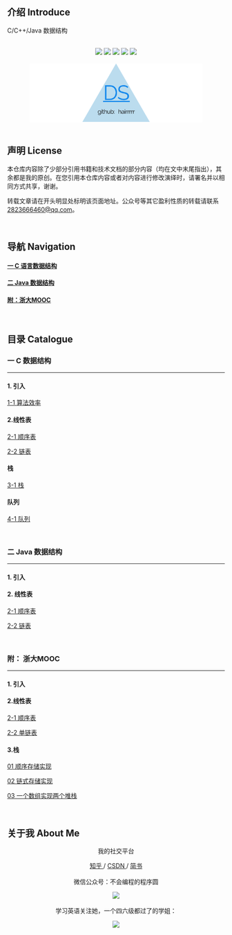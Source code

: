 ## 介绍  Introduce

C/C++/Java 数据结构



<br>

<div align="center">
    <a href="#"> <img src="https://img.shields.io/badge/language-C-orange"></a>
    <a href="#"> <img src="https://img.shields.io/badge/language-C++-purple"></a>
    <a href="#"> <img src="https://img.shields.io/badge/language-Java-green"></a>
    <a href="#weixin"> <img src="https://img.shields.io/badge/QQ%E7%BE%A4%E5%8F%B7-1040522517-blue"></a>
    <a href="#weixin"> <img src="https://img.shields.io/badge/%E5%BE%AE%E4%BF%A1%E5%85%AC%E4%BC%97%E5%8F%B7-%E4%B8%8D%E4%BC%9A%E7%BC%96%E7%A8%8B%E7%9A%84%E7%A8%8B%E5%BA%8F%E5%9C%86-blue"></a>
</div>

<br>

<div align="center">
    <img src="https://github.com/hairrrrr/Data-Structure/blob/master/img/logo.png" width="400px">
</div>

<br>

## 声明  License

本仓库内容除了少部分引用书籍和技术文档的部分内容（均在文中末尾指出），其余都是我的原创。在您引用本仓库内容或者对内容进行修改演绎时，请署名并以相同方式共享，谢谢。

转载文章请在开头明显处标明该页面地址。公众号等其它盈利性质的转载请联系 2823666460@qq.com。

<br>

<div>

## 导航 Navigation 
#### <a href="#dsc">一 C 语言数据结构</a>
#### <a href="#dsjava">二 Java 数据结构</a>
#### <a href="#dsmooc">附：浙大MOOC</a>


</div>



<div>

</br>

## 目录 Catalogue

<div id="dsc">

### 一 C 数据结构
***
#### 1. 引入
 <a href="http://mp.weixin.qq.com/s?__biz=MzAxMDQwMzU4Mg==&mid=2247484091&idx=1&sn=f06355cc902e3c648fbef2b1d8fd75c1&chksm=9b51a92aac26203cd4eec1641821092eebeb1f52f1d55e2e558684836090c975222fbbe7dc2f&scene=21#wechat_redirect">1-1 算法效率</a>

 #### 2.线性表

 <a href="https://github.com/hairrrrr/Data-Structure/tree/master/C%20%E6%95%B0%E6%8D%AE%E7%BB%93%E6%9E%84/01%20%E7%BA%BF%E6%80%A7%E8%A1%A8/01%20%E9%A1%BA%E5%BA%8F%E8%A1%A8">2-1 顺序表</a>

<a href="https://github.com/hairrrrr/Data-Structure/tree/master/C%20%E6%95%B0%E6%8D%AE%E7%BB%93%E6%9E%84/01%20%E7%BA%BF%E6%80%A7%E8%A1%A8/02%20%E9%93%BE%E8%A1%A8">2-2 链表</a>

#### 栈

<a href="https://github.com/hairrrrr/Data-Structure/tree/master/C%20%E6%95%B0%E6%8D%AE%E7%BB%93%E6%9E%84/02%20%E6%A0%88/01%20%E9%A1%BA%E5%BA%8F%E8%A1%A8%E5%AE%9E%E7%8E%B0">3-1 栈</a>

#### 队列

<a href="https://github.com/hairrrrr/Data-Structure/tree/master/C%20%E6%95%B0%E6%8D%AE%E7%BB%93%E6%9E%84/03%20%E9%98%9F%E5%88%97">4-1 队列</a>
<a href=""></a>
<a href=""></a>

</div>

</br>

<div id="dsjava">

### 二 Java 数据结构
***
#### 1. 引入
#### 2. 线性表
<a href="https://github.com/hairrrrr/Data-Structure/tree/master/Java%20%E6%95%B0%E6%8D%AE%E7%BB%93%E6%9E%84/01%20%E9%A1%BA%E5%BA%8F%E8%A1%A8%E5%92%8C%E9%93%BE%E8%A1%A8/01%20%E9%A1%BA%E5%BA%8F%E8%A1%A8">2-1 顺序表</a>

<a href="https://github.com/hairrrrr/Data-Structure/tree/master/Java%20%E6%95%B0%E6%8D%AE%E7%BB%93%E6%9E%84/01%20%E9%A1%BA%E5%BA%8F%E8%A1%A8%E5%92%8C%E9%93%BE%E8%A1%A8/02%20%E9%93%BE%E8%A1%A8">2-2 链表</a>



<a href=""></a>
<a href=""></a>

</div>

</br>

<div id="dsmooc">

### 附： 浙大MOOC
***
#### 1. 引入


#### 2.线性表

<a href="https://github.com/hairrrrr/Data-Structure/tree/master/%E6%B5%99%E5%A4%A7mooc/02%20%E7%BA%BF%E6%80%A7%E7%BB%93%E6%9E%84/01_%E7%BA%BF%E6%80%A7%E8%A1%A8/01%20%E7%BA%BF%E6%80%A7%E8%A1%A8-%E9%A1%BA%E5%BA%8F%E5%AD%98%E5%82%A8">2-1 顺序表</a>

<a href="https://github.com/hairrrrr/Data-Structure/tree/master/%E6%B5%99%E5%A4%A7mooc/02%20%E7%BA%BF%E6%80%A7%E7%BB%93%E6%9E%84/01_%E7%BA%BF%E6%80%A7%E8%A1%A8/02%20%E7%BA%BF%E6%80%A7%E8%A1%A8-%E9%93%BE%E5%BC%8F%E5%AD%98%E5%82%A8">2-2 单链表</a>

#### 3.栈

<a href="https://github.com/hairrrrr/Data-Structure/tree/master/%E6%B5%99%E5%A4%A7mooc/02%20%E7%BA%BF%E6%80%A7%E7%BB%93%E6%9E%84/02%20%E6%A0%88/01_%E9%A1%BA%E5%BA%8F%E5%AD%98%E5%82%A8%E5%AE%9E%E7%8E%B0">01 顺序存储实现</a>

<a href="https://github.com/hairrrrr/Data-Structure/tree/master/%E6%B5%99%E5%A4%A7mooc/02%20%E7%BA%BF%E6%80%A7%E7%BB%93%E6%9E%84/02%20%E6%A0%88/02_%E9%93%BE%E5%BC%8F%E5%AD%98%E5%82%A8%E5%AE%9E%E7%8E%B0">02 链式存储实现</a>

<a href="https://github.com/hairrrrr/Data-Structure/tree/master/%E6%B5%99%E5%A4%A7mooc/02%20%E7%BA%BF%E6%80%A7%E7%BB%93%E6%9E%84/02%20%E6%A0%88/03_%E4%B8%80%E4%B8%AA%E6%95%B0%E7%BB%84%E5%AE%9E%E7%8E%B0%E4%B8%A4%E4%B8%AA%E5%A0%86%E6%A0%88">03 一个数组实现两个堆栈</a>

<a href=""></a>

</div>


</div>

</br>

## 关于我 About Me
<div id = "weixin" align="center">
<p>我的社交平台</p>
	<a href="https://www.zhihu.com/people/wang-ni-ma-46-25"> 知乎 </a> / <a href="https://blog.csdn.net/qq_44954010"> CSDN </a> / <a href="https://www.jianshu.com/u/30f0dcfc671c"> 简书 </a> 
	<br><br>
	微信公众号：不会编程的程序圆
    <p><img width="320px" src="https://github.com/hairrrrr/C-CrashCourse/blob/master/img/QR%20Code/1.png"></img></p>
    学习英语关注她，一个四六级都过了的学姐：
    <p><img width="320px" src="https://github.com/hairrrrr/C-CrashCourse/blob/master/img/QR%20Code/0.jpg"></img></p>

</div>